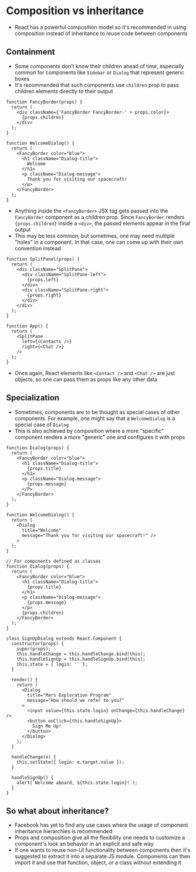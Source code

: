 # Composition vs inheritance

- React has a powerful composition model so it's recommended in using composition instead of inheritance to reuse code between components

## Containment

- Some components don't know their children ahead of time, especially common for components like `Sidebar` or `Dialog` that represent generic boxes
- It's recommended that such components use `children` prop to pass children elements directly to their output

```
function FancyBorder(props) {
  return (
    <div className={'FancyBorder FancyBorder-' + props.color}>
      {props.children}
    </div>
  );
}
```

```
function WelcomeDialog() {
  return (
    <FancyBorder color="blue">
      <h1 className="Dialog-title">
        Welcome
      </h1>
      <p className="Dialog-message">
        Thank you for visiting our spacecraft!
      </p>
    </FancyBorder>
  );
}
```

- Anything inside the `<FancyBorder>` JSX tag gets passed into the `FancyBorder` component as a children prop. Since `FancyBorder` renders `{props.children}` inside a `<div>`, the passed elements appear in the final output
- This may be less common, but sometimes, one may need multiple "holes" in a component. In that case, one can come up with their own convention instead

```
function SplitPanel(props) {
  return (
    <div className="SplitPane">
      <div className="SplitPane-left">
        {props.left}
      </div>
      <div className="SplitPane-right">
        {props.right}
      </div>
    </div>
  );
}

function App() {
  return (
    <SplitPane
      left={<Contacts />}
      right={<Chat />}
    />
  );
}
```

- Once again, React elements like `<Contact />` and `<Chat />` are just objects, so one can pass them as props like any other data

## Specialization

- Sometimes, components are to be thought as special cases of other components. For example, one might say that a `WelcomeDialog` is a special case of `Dialog`
- This is also achieved by composition where a more "specific" component renders a more "generic" one and configures it with props

```
function Dialog(props) {
  return (
    <FancyBorder color="blue">
      <h1 className="Dialog-title">
        {props.title}
      </h1>
      <p className="Dialog.message">
        {props.message}
      </P>
    </FancyBorder>
  );
}

function WelcomeDialog() {
  return (
    <Dialog
      title="Welcome"
      message="Thank you for visiting our spacecraft!" />
    >
  );
}
```

```
// For components defined as classes
function Dialog(props) {
  return (
    <FancyBorder color="blue">
      <h1 className="Dialog-title">
        {props.title}
      </h1>
      <p className="Dialog-message">
        {props.message}
      </p>
      {props.children}
    </FancyBorder>
  );
}

class SignUpDialog extends React.Component {
  constructor(props) {
    super(props);
    this.handleChange = this.handleChange.bind(this);
    this.handleSignUp = this.handleSignUp.bind(this);
    this.state = { login: '' };
  }

  render() {
    return (
      <Dialog
        title="Mars Exploration Program"
        message="How should we refer to you?"
      >
        <input value={this.state.login} onChange={this.handleChange} />
        <button onClick={this.handleSignUp}>
          Sign Me Up!
        </button>
      </Dialog>
    );
  }

  handleChange(e) {
    this.setState({ login: e.target.value });
  }

  handleSignUp() {
    alert(`Welcome aboard, ${this.state.login}!`);
  }
}
```

## So what about inheritance?

- Facebook has yet to find any use cases where the usage of component inheritance hierarchies is recommended
- Props and composition give all the flexibility one needs to customize a component's look an behavior in an explicit and safe way
- If one wants to reuse non-UI functionality between components then it's suggested to extract it into a separate JS module. Components can then import it and use that function, object, or a class without extending it